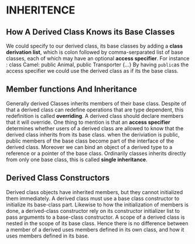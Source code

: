 # INHERITENCE
<!-- intro to be added here -->


## How A Derived Class Knows its Base Classes
We could specify to our derived class, its base classes by adding a **class derivation list**, which is colon followed by comma-serparated list of base classes, each of which may have an optional **access specifier**. For instance :
    class Camel: public Animal, public Transporter {...}
By having `public`as the access specifier we could use the derived class as if its the base class.

## Member functions And Inheritance
Generally derived Classes inherits members of their base class. Despite of that a derived class can redefine operations that are type dependent, this redefinition is called **overriding**.
A derived class should declare members that it will override.
One thing to mention is that an **access specifier** determines whether users of a derived class are allowed to know that the derived class inherits from its base class.
when the deriviation is public, public members of the base class become part of the interface of the derived class. Moreover we can bind an object of a derived type to a reference or a pointer of the base class. Ordinarily classes inherits directly from only one base class, this is called **single inheritance**.

## Derived Class Constructors
Derived class objects have inherited members, but they cannot initialized them immediately. A derived class must use a base class constructor to initialize its base-class part. Likewise to how the initialization of members is done, a derived-class constructor rely on its constructor initializer list to pass arguments to a base-class constructor. A scope of a derived class is nested in the scope of its base class. Hence there is no difference between a member of a derived uses members defined in its own class, and how it uses members defined in its base.

<!-- page 628 -->

